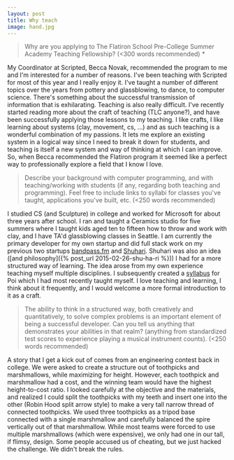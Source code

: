 ```yaml
---
layout: post
title: Why teach
image: hand.jpg
---
```


> Why are you applying to The Flatiron School Pre-College Summer Academy Teaching Fellowship? (<300 words recommended) *

My Coordinator at Scripted, Becca Novak, recommended the program to me and I'm interested for a number of reasons. I've been teaching with Scripted for most of this year and I really enjoy it. I've taught a number of different topics over the years from pottery and glassblowing, to dance, to computer science. There's something about the successful transmission of information that is exhilarating. 
Teaching is also really difficult. I've recently started reading more about the craft of teaching (TLC anyone?), and have been successfully applying those lessons to my teaching. I like crafts, I like learning about systems (clay, movement, cs, ...) and as such teaching is a wonderful combination of my passions. It lets me explore an existing system in a logical way since I need to break it down for students, and teaching is itself a new system and way of thinking at which I can improve. 
So, when Becca recommended the Flatiron program it seemed like a perfect way to professionally explore a field that I know I love.


> Describe your background with computer programming, and with teaching/working with students (if any, regarding both teaching and programming). Feel free to include links to syllabi for classes you've taught, applications you've built, etc. (<250 words recommended)

I studied CS (and Sculpture) in college and worked for Microsoft for about three years after school. I ran and taught a Ceramics studio for five summers where I taught kids aged ten to fifteen how to throw and work with clay, and I have TA'd glassblowing classes in Seattle. I am currently the primary developer for my own startup and did full stack work on my previous two startups [bandpass.fm](http://bandpass.fm) and [Shuhari](http://shuhari.io). Shuhari was also an idea ([and philosophy]({% post_url 2015-02-26-shu-ha-ri %})) I had for a more structured way of learning. The idea arose from my own experience teaching myself multiple disciplines. I subsequently created a [syllabus](http://poi.shuhari.io) for Poi which I had most recently taught myself. I love teaching and learning, I think about it frequently, and I would welcome a more formal introduction to it as a craft.


> The ability to think in a structured way, both creatively and quantitatively, to solve complex problems is an important element of being a successful developer. Can you tell us anything that demonstrates your abilities in that realm? (anything from standardized test scores to experience playing a musical instrument counts). (<250 words recommended)

A story that I get a kick out of comes from an engineering contest back in college. We were asked to create a structure out of toothpicks and marshmallows, while maximizing for height. However, each toothpick and marshmallow had a cost, and the winning team would have the highest height-to-cost ratio. 
I looked carefully at the objective and the materials, and realized I could split the toothpicks with my teeth and insert one into the other (Robin Hood split arrow style) to make a very tall narrow thread of connected toothpicks.  We used three toothpicks as a tripod base connected with a single marshmallow and carefully balanced the spire vertically out of that marshmallow. While most teams were forced to use multiple marshmallows (which were expensive), we only had one in our tall, if flimsy, design.
Some people accused us of cheating, but we just hacked the challenge. We didn't break the rules.